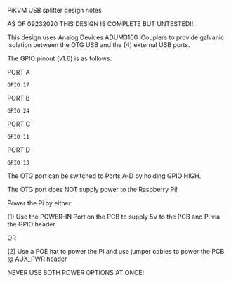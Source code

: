 PiKVM USB splitter design notes

AS OF 09232020 THIS DESIGN IS COMPLETE BUT UNTESTED!!!

This design uses Analog Devices ADUM3160 iCouplers to provide galvanic isolation between the OTG USB and the (4) external USB ports.

The GPIO pinout (v1.6) is as follows:

PORT A

    GPIO 17

PORT B

    GPIO 24

PORT C

    GPIO 11

PORT D

    GPIO 13

The OTG port can be switched to Ports A-D by holding GPIO HIGH.  

The OTG port does NOT supply power to the Raspberry Pi!  

Power the Pi by either: 

(1) Use the POWER-IN Port on the PCB to supply 5V to the PCB and Pi via the GPIO header

OR

(2) Use a POE hat to power the PI and use jumper cables to power the PCB @ AUX_PWR header

NEVER USE BOTH POWER OPTIONS AT ONCE!

